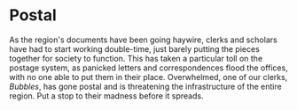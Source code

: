 # Postal

As the region's documents have been going haywire, clerks and scholars have had to start working double-time, just barely putting the pieces together for society to function. This has taken a particular toll on the postage system, as panicked letters and correspondences flood the offices, with no one able to put them in their place. Overwhelmed, one of our clerks, *Bubbles*, has gone postal and is threatening the infrastructure of the entire region. Put a stop to their madness before it spreads.